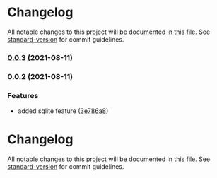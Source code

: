 # Changelog

All notable changes to this project will be documented in this file. See [standard-version](https://github.com/conventional-changelog/standard-version) for commit guidelines.

### [0.0.3](https://github.com/getunid/unid-wallet-sdk-sqlite-connector/compare/v0.0.2...v0.0.3) (2021-08-11)

### 0.0.2 (2021-08-11)


### Features

* added sqlite feature ([3e786a8](https://github.com/getunid/unid-wallet-sdk-sqlite-connector/commit/3e786a808565440d180bf014864b5709e0a3c8d7))

# Changelog

All notable changes to this project will be documented in this file. See [standard-version](https://github.com/conventional-changelog/standard-version) for commit guidelines.